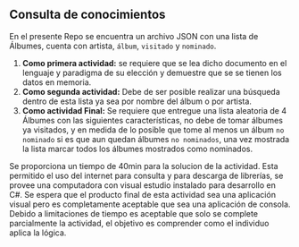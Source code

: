 ## Consulta de conocimientos

En el presente Repo se encuentra un archivo JSON con una lista de Álbumes, cuenta con artista, `álbum`, `visitado` y `nominado`.

1. **Como primera actividad:** se requiere que se lea dicho documento en el lenguaje y paradigma de su elección y demuestre que se se tienen los datos en memoria.
2. **Como segunda actividad:** Debe de ser posible realizar una búsqueda dentro de esta lista ya sea por nombre del álbum o por artista.
3. **Como actividad Final:** Se requiere que entregue una lista aleatoria de 4 Álbumes con las siguientes características, no debe de tomar álbumes ya visitados, y en medida de lo posible que tome al menos un álbum `no nominado` si es que aun quedan álbumes `no nominados`, una vez mostrada la lista marcar todos los álbumes mostrados como nominados.

Se proporciona un tiempo de 40min para la solucion de la actividad.
Esta permitido el uso del internet para consulta y para descarga de librerías, se provee una computadora con visual estudio instalado para desarrollo en C#.
Se espera que el producto final de esta actividad sea una aplicación visual pero es completamente aceptable que sea una aplicación de consola.
Debido a limitaciones de tiempo es aceptable que solo se complete parcialmente la actividad, el objetivo es comprender como el individuo aplica la lógica.
